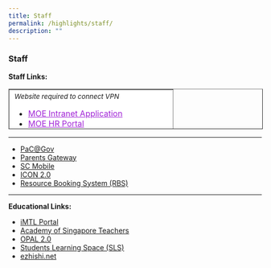 ```yaml
---
title: Staff
permalink: /highlights/staff/
description: ""
---
```

### Staff

**Staff Links:**

<table border="1" width="314" style="box-sizing: inherit; border-collapse: collapse; border-spacing: 0px; max-width: 100%; height: 78px;"><tbody style="box-sizing: inherit;"><tr style="box-sizing: inherit; background: rgb(255, 255, 255);"><td style="box-sizing: inherit; padding: 5px 10px; width: 304.907px;"><span style="box-sizing: inherit; font-size: 10pt;"><em style="box-sizing: inherit;">Website required to connect VPN</em></span><p style="box-sizing: inherit; font-size: 1em;"></p><ul style="box-sizing: inherit;"><li style="box-sizing: inherit;"><a href="http://intranet.moe.gov.sg/Pages/Home.aspx" style="box-sizing: inherit; background-color: transparent; transition: all 0.25s ease-in-out 0s; text-decoration: underline; color: rgb(160, 34, 214);">MOE Intranet Application</a></li><li style="box-sizing: inherit;"><a href="http://intranet.moe.gov.sg/hronline/" style="box-sizing: inherit; background-color: transparent; transition: all 0.25s ease-in-out 0s; text-decoration: underline; color: rgb(160, 34, 214);">MOE HR Portal</a></li><li style="box-sizing: inherit;"><a href="https://hrms.moe.gov.sg/" style="box-sizing: inherit; background-color: transparent; transition: all 0.25s ease-in-out 0s; text-decoration: underline; color: rgb(160, 34, 214);">HRMS for Schools</a></li><li style="box-sizing: inherit;"><a href="https://iexams.seab.gov.sg/" style="box-sizing: inherit; background-color: transparent; transition: all 0.25s ease-in-out 0s; text-decoration: underline; color: rgb(160, 34, 214);">iEXAMS 2</a></li><li style="box-sizing: inherit;"><a href="https://mcare.moe.gov.sg/" style="box-sizing: inherit; background-color: transparent; transition: all 0.25s ease-in-out 0s; text-decoration: underline; color: rgb(160, 34, 214);">mCARE 2.0</a></li><li style="box-sizing: inherit;"><a href="https://schoolcockpit.moe.gov.sg/" style="box-sizing: inherit; background-color: transparent; transition: all 0.25s ease-in-out 0s; text-decoration: underline; color: rgb(160, 34, 214);">School Cockpit Plus</a></li><li style="box-sizing: inherit;"><a href="https://identity.moe.edu.sg/forgotpassword/faces/forgotpassword.jspx" style="box-sizing: inherit; background-color: transparent; transition: all 0.25s ease-in-out 0s; text-decoration: underline; color: rgb(160, 34, 214);">Reset IAMS Password</a></li><li style="box-sizing: inherit;"><a href="https://ssoe2.moe.edu.sg/" style="box-sizing: inherit; background-color: transparent; transition: all 0.25s ease-in-out 0s; text-decoration: underline; color: rgb(160, 34, 214);">SSOE 2 Portal</a></li></ul></td></tr></tbody></table>


* * *
*   [PaC@Gov](http://www.pac.gov.sg/)
*   [Parents Gateway](https://pg.moe.edu.sg/)
*   [SC Mobile](https://scmobile.moe.edu.sg/login)
*   [ICON 2.0](https://icon.moe.edu.sg/)
*   [Resource Booking System (RBS)](https://rbs.avero-tech.com/)

* * *

**Educational Links:**

*   [iMTL Portal](https://imtl.moe.edu.sg/)
*   [Academy of Singapore Teachers](https://academyofsingaporeteachers.moe.edu.sg/)
*   [OPAL 2.0](https://www.opal2.moe.edu.sg/app/learner)
*   [Students Learning Space (SLS)](https://vle.learning.moe.edu.sg/login)
*   [ezhishi.net](https://www.ezhishi.net/)